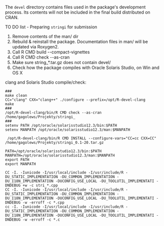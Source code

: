 The `devel` directory contains files used in the package's development process.
Its contents will not be included in the final build distributed on CRAN.


TO DO list - Preparing `stringi` for submission

1. Remove contents of the man/ dir
2. Rebuild & reinstall the package. Documentation files in man/ will be updated
      via Roxygen2.
3. Call R CMD build --compact-vignettes
4. Call R CMD check --as-cran
5. Make sure string_*.tar.gz does not contain devel/
6. Check how the package compiles with Oracle Solaris Studio, on Win and OS X


clang and Solaris Studio compile/check:
```
###
make clean
CC="clang" CXX="clang++" ./configure --prefix=/opt/R-devel-clang
make
###
/opt/R-devel-clang/bin/R CMD check --as-cran /home/gagolews/Projekty/stringi_
###
setenv PATH /opt/oracle/solarisstudio12.3/bin:$PATH
setenv MANPATH /opt/oracle/solarisstudio12.3/man:$MANPATH

 /opt/R-devel-clang/bin/R CMD INSTALL --configure-vars="CC=cc CXX=CC" /home/gagolews/Projekty/stringi_0.1-20.tar.gz

PATH=/opt/oracle/solarisstudio12.3/bin:$PATH
MANPATH=/opt/oracle/solarisstudio12.3/man:$MANPATH
export PATH
export MANPATH

CC -I. -Iunicode -I/usr/local/include -I/usr/include/R -DU_STATIC_IMPLEMENTATION -DU_COMMON_IMPLEMENTATION -DU_I18N_IMPLEMENTATION -DUCONFIG_USE_LOCAL -DU_TOOLUTIL_IMPLEMENTATI -DNDEBUG +w -c stri_*.cpp
CC -I. -Iunicode -I/usr/local/include -I/usr/include/R -DU_STATIC_IMPLEMENTATION -DU_COMMON_IMPLEMENTATION -DU_I18N_IMPLEMENTATION -DUCONFIG_USE_LOCAL -DU_TOOLUTIL_IMPLEMENTATI -DNDEBUG -w -erroff -c *.cpp
cc -I. -Iunicode -I/usr/local/include -I/usr/include/R -DU_STATIC_IMPLEMENTATION -DU_COMMON_IMPLEMENTATION -DU_I18N_IMPLEMENTATION -DUCONFIG_USE_LOCAL -DU_TOOLUTIL_IMPLEMENTATI -DNDEBUG -w -erroff -c *.c
```
